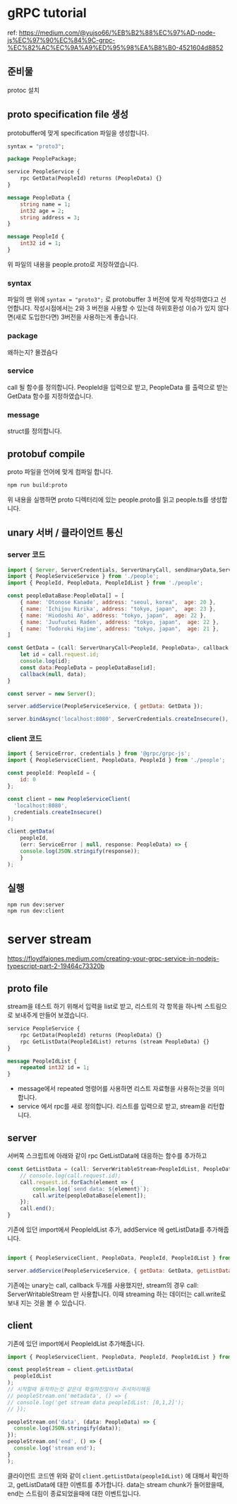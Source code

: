 # gRPC tutorial
ref: https://medium.com/@yujso66/%EB%B2%88%EC%97%AD-node-js%EC%97%90%EC%84%9C-grpc-%EC%82%AC%EC%9A%A9%ED%95%98%EA%B8%B0-4521604d8852

## 준비물
protoc 설치
## proto specification file 생성
protobuffer에 맞게 specification 파일을 생성합니다.
```proto
syntax = "proto3";

package PeoplePackage;

service PeopleService {
    rpc GetData(PeopleId) returns (PeopleData) {}
}

message PeopleData {
    string name = 1;
    int32 age = 2;
    string address = 3;
}

message PeopleId {
    int32 id = 1;
}
``` 
위 파일의 내용을 people.proto로 저장하였습니다.
### syntax
파일의 맨 위에 `syntax = "proto3";` 로 protobuffer 3 버전에 맞게 작성하였다고 선언합니다. 작성시점에서는 2와 3 버전을 사용할 수 있는데 하위호환성 이슈가 있지 않다면(새로 도입한다면) 3버전을 사용하는게 좋습니다.
### package
왜하는지? 몰겠슴다
### service
call 될 함수를 정의합니다.
PeopleId을 입력으로 받고, PeopleData 를 출력으로 받는 GetData 함수를 지정하였습니다.
### message
struct를 정의합니다.

## protobuf compile
proto 파일을 언어에 맞게 컴파일 합니다.
```bash
npm run build:proto
```
위 내용을 실행하면 proto 디렉터리에 있는 people.proto를 읽고 people.ts를 생성합니다.
## unary 서버 / 클라이언트 통신
### server 코드
```js
import { Server, ServerCredentials, ServerUnaryCall, sendUnaryData,ServerWritableStream  } from '@grpc/grpc-js';
import { PeopleServiceService } from './people';
import { PeopleId, PeopleData, PeopleIdList } from './people';

const peopleDataBase:PeopleData[] = [
    { name: 'Otonose Kanade', address: "seoul, korea",  age: 20 },
    { name: 'Ichijou Ririka', address: "tokyo, japan",  age: 23 },
    { name: 'Hiodoshi Ao', address: "tokyo, japan",  age: 22 },
    { name: 'Juufuutei Raden', address: "tokyo, japan",  age: 22 },
    { name: 'Todoroki Hajime', address: "tokyo, japan",  age: 21 },
]

const GetData = (call: ServerUnaryCall<PeopleId, PeopleData>, callback: sendUnaryData<PeopleData>) => {
    let id = call.request.id;
    console.log(id);
    const data:PeopleData = peopleDataBase[id];
    callback(null, data);
}

const server = new Server();

server.addService(PeopleServiceService, { getData: GetData }); 

server.bindAsync('localhost:8080', ServerCredentials.createInsecure(), () => {console.log("server start");});
```

### client 코드
```js
import { ServiceError, credentials } from '@grpc/grpc-js';
import { PeopleServiceClient, PeopleData, PeopleId } from './people';

const peopleId: PeopleId = {
    id: 0
};

const client = new PeopleServiceClient(
  'localhost:8080',
  credentials.createInsecure()
);

client.getData(
    peopleId,
    (err: ServiceError | null, response: PeopleData) => {
    console.log(JSON.stringify(response));
    }
);

```
## 실행
```
npm run dev:server
npm run dev:client
```



# server stream
https://floydfajones.medium.com/creating-your-grpc-service-in-nodejs-typescript-part-2-19464c73320b

## proto file
stream을 테스트 하기 위해서 입력을 list로 받고, 리스트의 각 항목을 하나씩 스트림으로 보내주게 만들어 보겠습니다.
```proto
service PeopleService {
    rpc GetData(PeopleId) returns (PeopleData) {}
    rpc GetListData(PeopleIdList) returns (stream PeopleData) {}
}

message PeopleIdList {
    repeated int32 id = 1;
}
```
* message에서 repeated 명령어를 사용하면 리스트 자료형을 사용하는것을 의미합니다.
* service 에서 rpc를 새로 정의합니다. 리스트를 입력으로 받고, stream을 리턴합니다.
## server
서버쪽 스크립트에 아래와 같이 rpc GetListData에 대응하는 함수를 추가하고
```js
const GetListData = (call: ServerWritableStream<PeopleIdList, PeopleData>) => {
    // console.log(call.request.id);
    call.request.id.forEach(element => {
        console.log(`send data: ${element}`);
        call.write(peopleDataBase[element]);
    });
    call.end();
}
```
기존에 있던 import에서 PeopleIdList 추가, addService 에 getListData를 추가해줍니다.
```js

import { PeopleServiceClient, PeopleData, PeopleId, PeopleIdList } from './people';

server.addService(PeopleServiceService, { getData: GetData, getListData: GetListData}); 
```
기존에는 unary는 call, callback 두개를 사용했지만, stream의 경우 call: ServerWritableStream 만 사용합니다. 이때 streaming 하는 데이터는 call.write로 보내 지는 것을 볼 수 있습니다.

## client
기존에 있던 import에서 PeopleIdList 추가해줍니다.
```js
import { PeopleServiceClient, PeopleData, PeopleId, PeopleIdList } from './people';
```
```js
const peopleStream = client.getListData(
  peopleIdList
);
// 시작할때 동작하는것 같은데 확실하진않아서 주석처리해둠
// peopleStream.on('metadata', () => {
// console.log('get stream data peopleIdList: [0,1,2]');
// });

peopleStream.on('data', (data: PeopleData) => {
  console.log(JSON.stringify(data));
});
peopleStream.on('end', () => {
  console.log('stream end');
}
);
```
클라이언트 코드엔 위와 같이 `client.getListData(peopleIdList)` 에 대해서 확인하고, getListData에 대한 이벤트를 추가합니다.  data는 stream chunk가 들어왔을때, end는 스트림이 종료되었을때에 대한 이벤트입니다.

